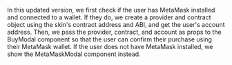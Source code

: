 In this updated version, we first check if the user has MetaMask installed and connected to a wallet. If they do, we create a provider and contract object using the skin's contract address and ABI, and get the user's account address. Then, we pass the provider, contract, and account as props to the BuyModal component so that the user can confirm their purchase using their MetaMask wallet. If the user does not have MetaMask installed, we show the MetaMaskModal component instead.